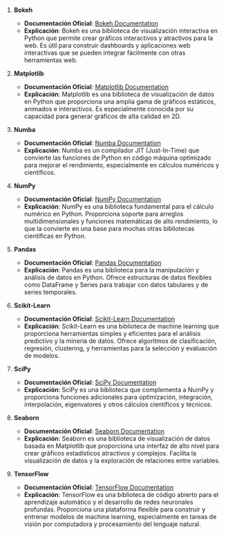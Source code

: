 1. **Bokeh**
   - **Documentación Oficial**: [Bokeh Documentation](https://docs.bokeh.org/)
   - **Explicación**: Bokeh es una biblioteca de visualización interactiva en Python que permite crear gráficos interactivos y atractivos para la web. Es útil para construir dashboards y aplicaciones web interactivas que se pueden integrar fácilmente con otras herramientas web.

2. **Matplotlib**
   - **Documentación Oficial**: [Matplotlib Documentation](https://matplotlib.org/stable/contents.html)
   - **Explicación**: Matplotlib es una biblioteca de visualización de datos en Python que proporciona una amplia gama de gráficos estáticos, animados e interactivos. Es especialmente conocida por su capacidad para generar gráficos de alta calidad en 2D.

3. **Numba**
   - **Documentación Oficial**: [Numba Documentation](https://numba.readthedocs.io/en/stable/)
   - **Explicación**: Numba es un compilador JIT (Just-In-Time) que convierte las funciones de Python en código máquina optimizado para mejorar el rendimiento, especialmente en cálculos numéricos y científicos.

4. **NumPy**
   - **Documentación Oficial**: [NumPy Documentation](https://numpy.org/doc/stable/)
   - **Explicación**: NumPy es una biblioteca fundamental para el cálculo numérico en Python. Proporciona soporte para arreglos multidimensionales y funciones matemáticas de alto rendimiento, lo que la convierte en una base para muchas otras bibliotecas científicas en Python.

5. **Pandas**
   - **Documentación Oficial**: [Pandas Documentation](https://pandas.pydata.org/docs/)
   - **Explicación**: Pandas es una biblioteca para la manipulación y análisis de datos en Python. Ofrece estructuras de datos flexibles como DataFrame y Series para trabajar con datos tabulares y de series temporales.

6. **Scikit-Learn**
   - **Documentación Oficial**: [Scikit-Learn Documentation](https://scikit-learn.org/stable/user_guide.html)
   - **Explicación**: Scikit-Learn es una biblioteca de machine learning que proporciona herramientas simples y eficientes para el análisis predictivo y la minería de datos. Ofrece algoritmos de clasificación, regresión, clustering, y herramientas para la selección y evaluación de modelos.

7. **SciPy**
   - **Documentación Oficial**: [SciPy Documentation](https://docs.scipy.org/doc/scipy/)
   - **Explicación**: SciPy es una biblioteca que complementa a NumPy y proporciona funciones adicionales para optimización, integración, interpolación, eigenvalores y otros cálculos científicos y técnicos.

8. **Seaborn**
   - **Documentación Oficial**: [Seaborn Documentation](https://seaborn.pydata.org/)
   - **Explicación**: Seaborn es una biblioteca de visualización de datos basada en Matplotlib que proporciona una interfaz de alto nivel para crear gráficos estadísticos atractivos y complejos. Facilita la visualización de datos y la exploración de relaciones entre variables.

9. **TensorFlow**
   - **Documentación Oficial**: [TensorFlow Documentation](https://www.tensorflow.org/docs)
   - **Explicación**: TensorFlow es una biblioteca de código abierto para el aprendizaje automático y el desarrollo de redes neuronales profundas. Proporciona una plataforma flexible para construir y entrenar modelos de machine learning, especialmente en tareas de visión por computadora y procesamiento del lenguaje natural.
